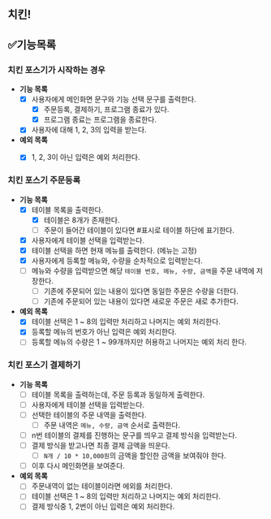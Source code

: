 ## 치킨!

## ✅기능목록

### 치킨 포스기가 시작하는 경우
- **기능 목록**
  - [x] 사용자에게 메인화면 문구와 기능 선택 문구를 출력한다.
    - [X] 주문등록, 결제하기, 프로그램 종료가 있다.
    - [X] 프로그램 종료는 프로그램을 종료한다.
  - [X] 사용자에 대해 1, 2, 3의 입력을 받는다.

- **예외 목록**
  - [X] 1, 2, 3이 아닌 입력은 예외 처리한다.

  
### 치킨 포스기 주문등록
- **기능 목록**
  - [X] 테이블 목록을 출력한다.
    - [X] 테이블은 8개가 존재한다.
    - [ ] 주문이 들어간 테이블이 있다면 #표시로 테이블 하단에 표기한다.
  - [X] 사용자에게 테이블 선택을 입력받는다.
  - [X] 테이블 선택을 하면 현재 메뉴를 출력한다. (메뉴는 고정)
  - [X] 사용자에게 등록할 메뉴와, 수량을 순차적으로 입력받는다.
  - [ ] 메뉴와 수량을 입력받으면 해당 `테이블 번호, 메뉴, 수량, 금액`을 주문 내역에 저장한다.
    - [ ] 기존에 주문되어 있는 내용이 있다면 동일한 주문은 수량을 더한다.
    - [ ] 기존에 주문되어 있는 내용이 있다면 새로운 주문은 새로 추가한다.

- **예외 목록**
  - [X] 테이블 선택은 1 ~ 8의 입력만 처리하고 나머지는 예외 처리한다.
  - [X] 등록할 메뉴의 번호가 아닌 입력은 예외 처리한다.
  - [ ] 등록할 메뉴의 수량은 1 ~ 99개까지만 허용하고 나머지는 예외 처리 한다.

### 치킨 포스기 결제하기
- **기능 목록**
  - [ ] 테이블 목록을 출력하는데, 주문 등록과 동일하게 출력한다.
  - [ ] 사용자에게 테이블 선택을 입력받는다.
  - [ ] 선택한 테이블의 주문 내역을 출력한다.
    - [ ] 주문 내역은 `메뉴, 수량, 금액` 순서로 출력한다.
  - [ ] n번 테이블의 결제를 진행하는 문구를 띄우고 결제 방식을 입력받는다.
  - [ ] 결제 방식을 받고나면 최종 결제 금액을 띄운다.
    - [ ] `N개 / 10 * 10,000원`의 금액을 할인한 금액을 보여줘야 한다.
  - [ ] 이후 다시 메인화면을 보여준다.

- **예외 목록**
  - [ ] 주문내역이 없는 테이블이라면 에외를 처리한다.
  - [ ] 테이블 선택은 1 ~ 8의 입력만 처리하고 나머지는 예외 처리한다.
  - [ ] 결제 방식중 1, 2번이 아닌 입력은 예외 처리한다.